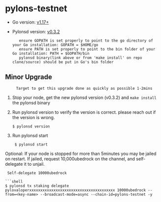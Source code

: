 # pylons-testnet

- Go version: [v1.17+](https://golang.org/dl/)
- Pylonsd version: [v0.3.2](https://github.com/Pylons-tech/pylons/releases/tag/v0.3.2)

         ensure GOPATH is set properly to point to the go directory of your Go installation: GOPATH = $HOME/go
         ensure PATH is set properly to point to the bin folder of your Go installation: PATH = $GOPATH/bin
         pylonsd binary(link above or from 'make install' on repo clone/source) should be put in Go's bin folder

## Minor Upgrade

         Target to get this upgrade done as quickly as possible 1-2mins

1. Stop your node, get the new pylonsd version (v0.3.2) and `make install` the pylonsd binary

 
 
2. Run pylonsd version to verify the version is correct.  please reach out if the version is wrong.

   ```shell
   $ pylonsd version
   ``` 

3. Run pylonsd start

   ```shell
    $ pylonsd start

   ```

   
  Optional: If your node is stopped for more than 5minutes you may be jailed on restart. If jailed, request 10,000ubedrock on the channel, and self-delegate it to unjail.


   ```
    Self-delegate 10000ubedrock 

   ```shell
   $ pylonsd tx staking delegate pylovaloperxxxxxxxxxxxxxxxxxxxxxxxxxxxxxxxxxxxxxxx 10000ubedrock --from=<key-name> --broadcast-mode=async --chain-id=pylons-testnet -y
   ```
 
